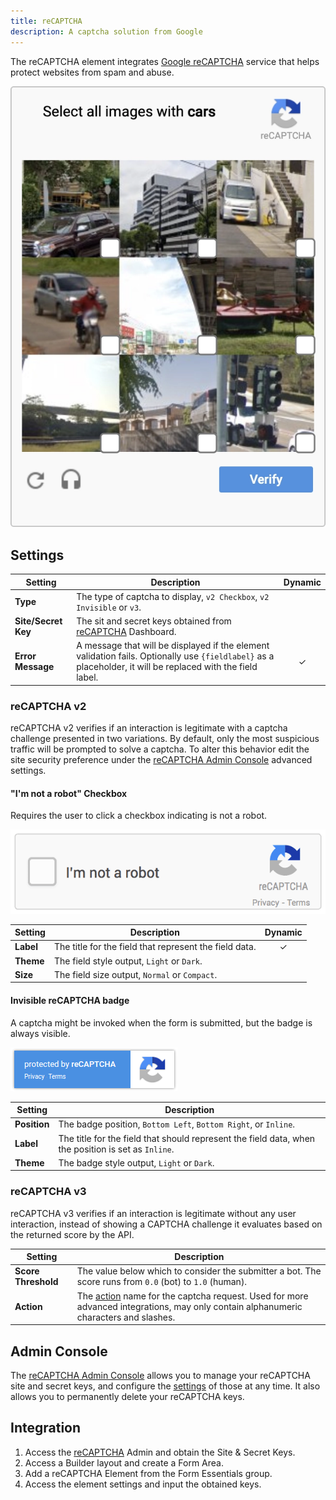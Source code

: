 ```yaml
---
title: reCAPTCHA
description: A captcha solution from Google
---
```


<!--@include: ./_partials/intro-->

The reCAPTCHA element integrates [Google reCAPTCHA](https://developers.google.com/recaptcha) service that helps protect websites from spam and abuse.

![reCAPTCHA Element](./assets/recaptcha.webp)

## Settings

| Setting | Description | Dynamic |
| ------- | ----------- | :-----: |
| **Type** | The type of captcha to display, `v2 Checkbox`, `v2 Invisible` or `v3`. |
| **Site/Secret Key** | The sit and secret keys obtained from [reCAPTCHA](https://developers.google.com/recaptcha) Dashboard. |
| **Error Message** | A message that will be displayed if the element validation fails. Optionally use `{fieldlabel}` as a placeholder, it will be replaced with the field label. | &#x2713; |

### reCAPTCHA v2

reCAPTCHA v2 verifies if an interaction is legitimate with a captcha challenge presented in two variations. By default, only the most suspicious traffic will be prompted to solve a captcha. To alter this behavior edit the site security preference under the [reCAPTCHA Admin Console](#admin-console) advanced settings.

#### "I'm not a robot" Checkbox

Requires the user to click a checkbox indicating is not a robot.

![reCAPTCHA v2 Checkbox](./assets/recaptcha-checkbox.gif)

| Setting | Description | Dynamic |
| ------- | ----------- | :-----: |
| **Label** | The title for the field that represent the field data. | &#x2713; |
| **Theme** | The field style output, `Light` or `Dark`. |
| **Size** | The field size output, `Normal` or `Compact`. |

#### Invisible reCAPTCHA badge

A captcha might be invoked when the form is submitted, but the badge is always visible.

![reCAPTCHA v2 Invisible](./assets/recaptcha-invisible.png)

| Setting | Description |
| ------- | ----------- |
| **Position** | The badge position, `Bottom Left`, `Bottom Right`, or `Inline`. |
| **Label** | The title for the field that should represent the field data, when the position is set as `Inline`.|
| **Theme** | The badge style output, `Light` or `Dark`. |

### reCAPTCHA v3

reCAPTCHA v3 verifies if an interaction is legitimate without any user interaction, instead of showing a CAPTCHA challenge it evaluates based on the returned score by the API.

| Setting | Description |
| ------- | ----------- |
| **Score Threshold** | The value below which to consider the submitter a bot. The score runs from `0.0` (bot) to `1.0` (human). |
| **Action** | The [action](https://developers.google.com/recaptcha/docs/v3#actions) name for the captcha request. Used for more advanced integrations, may only contain alphanumeric characters and slashes. |

## Admin Console

The [reCAPTCHA Admin Console](https://www.google.com/recaptcha/admin) allows you to manage your reCAPTCHA site and secret keys, and configure the [settings](https://developers.google.com/recaptcha/docs/settings) of those at any time. It also allows you to permanently delete your reCAPTCHA keys.

## Integration

1. Access the [reCAPTCHA](https://www.google.com/recaptcha/admin) Admin and obtain the Site & Secret Keys.
1. Access a Builder layout and create a Form Area.
1. Add a reCAPTCHA Element from the Form Essentials group.
1. Access the element settings and input the obtained keys.
